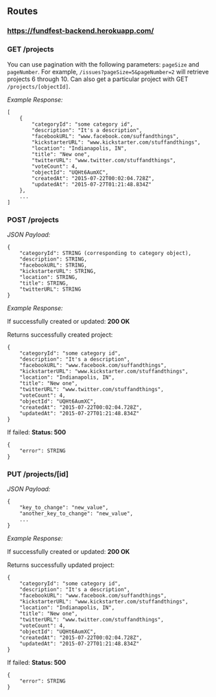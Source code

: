 ## Routes
### https://fundfest-backend.herokuapp.com/

### GET /projects #

You can use pagination with the following parameters: `pageSize` and `pageNumber`. For example, `/issues?pageSize=5&pageNumber=2` will retrieve projects 6 through 10. Can also get a particular
project with GET `/projects/[objectId]`.

<i>Example Response:</i>

    [
        {
            "categoryId": "some category id",
            "description": "It's a description",
            "facebookURL": "www.facebook.com/suffandthings",
            "kickstarterURL": "www.kickstarter.com/stuffandthings",
            "location": "Indianapolis, IN",
            "title": "New one",
            "twitterURL": "www.twitter.com/stuffandthings",
            "voteCount": 4,
            "objectId": "UQHt6AumXC",
            "createdAt": "2015-07-22T00:02:04.728Z",
            "updatedAt": "2015-07-27T01:21:48.834Z"
        },
        ...
    ]

### POST /projects

<i>JSON Payload:</i>

    {
        "categoryId": STRING (corresponding to category object),
        "description": STRING,
        "facebookURL": STRING,
        "kickstarterURL": STRING,
        "location": STRING,
        "title": STRING,
        "twitterURL": STRING
    }

<i>Example Response:</i>

If successfully created or updated: <b>200 OK</b>
    
Returns successfully created project:

    {
        "categoryId": "some category id",
        "description": "It's a description",
        "facebookURL": "www.facebook.com/suffandthings",
        "kickstarterURL": "www.kickstarter.com/stuffandthings",
        "location": "Indianapolis, IN",
        "title": "New one",
        "twitterURL": "www.twitter.com/stuffandthings",
        "voteCount": 4,
        "objectId": "UQHt6AumXC",
        "createdAt": "2015-07-22T00:02:04.728Z",
        "updatedAt": "2015-07-27T01:21:48.834Z"
    }

If failed: <b>Status: 500</b>

    {
        "error": STRING
    }


### PUT /projects/[id]

<i>JSON Payload:</i>

    {
        "key_to_change": "new_value",
        "another_key_to_change": "new_value",
        ...
    }

<i>Example Response:</i>

If successfully created or updated: <b>200 OK</b>
    
Returns successfully updated project:

    {
        "categoryId": "some category id",
        "description": "It's a description",
        "facebookURL": "www.facebook.com/suffandthings",
        "kickstarterURL": "www.kickstarter.com/stuffandthings",
        "location": "Indianapolis, IN",
        "title": "New one",
        "twitterURL": "www.twitter.com/stuffandthings",
        "voteCount": 4,
        "objectId": "UQHt6AumXC",
        "createdAt": "2015-07-22T00:02:04.728Z",
        "updatedAt": "2015-07-27T01:21:48.834Z"
    }

If failed: <b>Status: 500</b>

    {
        "error": STRING
    }
